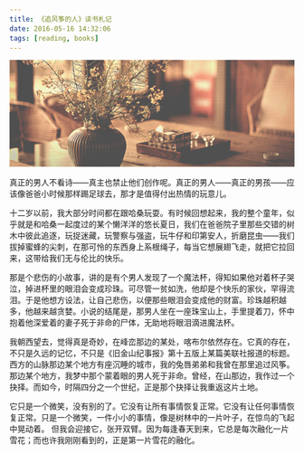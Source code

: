 ```yaml
---
title: 《追风筝的人》读书札记
date: 2016-05-16 14:32:06
tags: [reading, books]
---
```


![kite](https://github.com/Keleir/IMGDB/blob/master/Blog/the_kite_runner.jpg?raw=true)

<!-- more -->

真正的男人不看诗——真主也禁止他们创作呢。真正的男人——真正的男孩——应该像爸爸小时候那样踢足球去，那才是值得付出热情的玩意儿。


十二岁以前，我大部分时间都在跟哈桑玩耍。有时候回想起来，我的整个童年，似乎就是和哈桑一起度过的某个懒洋洋的悠长夏日，我们在爸爸院子里那些交错的树木中彼此追逐，玩捉迷藏，玩警察与强盗，玩牛仔和印第安人，折磨昆虫——我们拔掉蜜蜂的尖刺，在那可怜的东西身上系根绳子，每当它想展翅飞走，就把它拉回来，这带给我们无与伦比的快乐。


那是个悲伤的小故事，讲的是有个男人发现了一个魔法杯，得知如果他对着杯子哭泣，掉进杯里的眼泪会变成珍珠。可尽管一贫如洗，他却是个快乐的家伙，罕得流泪。于是他想方设法，让自己悲伤，以便那些眼泪会变成他的财富。珍珠越积越多，他越来越贪婪。小说的结尾是，那男人坐在一座珠宝山上，手里提着刀，怀中抱着他深爱着的妻子死于非命的尸体，无助地将眼泪滴进魔法杯。


我朝西望去，觉得真是奇妙，在峰峦那边的某处，喀布尔依然存在。它真的存在，不只是久远的记忆，不只是《旧金山纪事报》第十五版上某篇美联社报道的标题。西方的山脉那边某个地方有座沉睡的城市，我的兔唇弟弟和我曾在那里追过风筝。那边某个地方，我梦中那个蒙着眼的男人死于非命。曾经，在山那边，我作过一个抉择。而如今，时隔四分之一个世纪，正是那个抉择让我重返这片土地。


它只是一个微笑，没有别的了。它没有让所有事情恢复正常。它没有让任何事情恢复正常。只是一个微笑，一件小小的事情，像是树林中的一片叶子，在惊鸟的飞起中晃动着。
但我会迎接它，张开双臂。因为每逢春天到来，它总是每次融化一片雪花；而也许我刚刚看到的，正是第一片雪花的融化。
